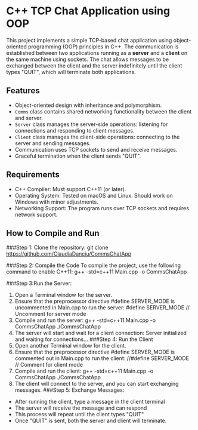 # C++ TCP Chat Application using OOP

This project implements a simple TCP-based chat application using object-oriented programming (OOP) principles in C++. 
The communication is established between two applications running as a **server** and a **client** on the same machine using sockets. 
The chat allows messages to be exchanged between the client and the server indefinitely until the client types "QUIT", which will terminate both applications.

## Features
- Object-oriented design with inheritance and polymorphism.
- `Comms` class contains shared networking functionality between the client and server.
- `Server` class manages the server-side operations: listening for connections and responding to client messages.
- `Client` class manages the client-side operations: connecting to the server and sending messages.
- Communication uses TCP sockets to send and receive messages.
- Graceful termination when the client sends "QUIT".

## Requirements
- C++ Compiler: Must support C++11 (or later).
- Operating System: Tested on macOS and Linux. Should work on Windows with minor adjustments.
- Networking Support: The program runs over TCP sockets and requires network support.

## How to Compile and Run

###Step 1: Clone the repository:
git clone https://github.com/ClaudiaDanciu/CommsChatApp

###Step 2: Compile the Code
To compile the project, use the following command to enable C++11:
g++ -std=c++11 Main.cpp -o CommsChatApp

###Step 3:Run the Server:
1. Open a Terminal window for the server.
2. Ensure that the preprocessor directive #define SERVER_MODE is uncommented in Main.cpp to run the server:
#define SERVER_MODE // Uncomment for server mode
3. Compile and run the server:
g++ -std=c++11 Main.cpp -o CommsChatApp
./CommsChatApp
4. The server will start and wait for a client connection:
Server initialized and waiting for connections...
###Step 4: Run the Client
1. Open another Terminal window for the client.
2. Ensure that the preprocessor directive #define SERVER_MODE is commented out in Main.cpp to run the client:
//#define SERVER_MODE // Comment for client mode
3. Compile and run the client:
g++ -std=c++11 Main.cpp -o CommsChatApp
./CommsChatApp
4. The client will connect to the server, and you can start exchanging messages.
###Step 5: Exchange Messages: 
- After running the client, type a message in the client terminal
- The server will receive the message and can respond
- This process will repeat until the client types "QUIT"
- Once "QUIT" is sent, both the server and client will terminate.

 


